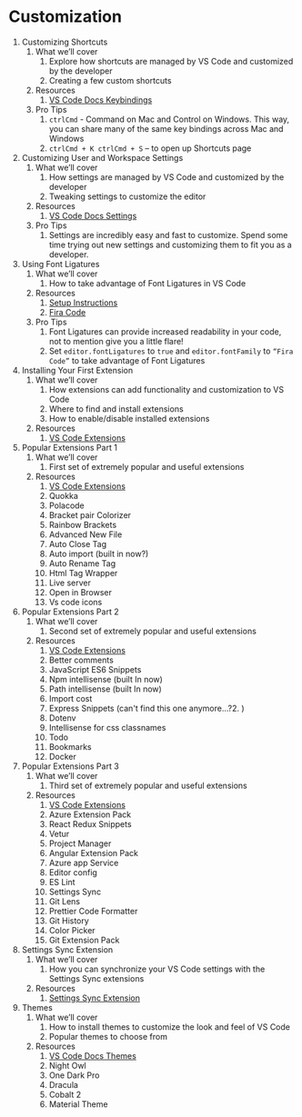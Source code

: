 # Customization

1. Customizing Shortcuts
    1. What we’ll cover
        1. Explore how shortcuts are managed by VS Code and customized by the developer
        2. Creating a few custom shortcuts
    2. Resources
        1. [VS Code Docs Keybindings](https://code.visualstudio.com/docs/getstarted/keybindings)
    3. Pro Tips
        1. `ctrlCmd` - Command on Mac and Control on Windows.  This way, you can share many of the same key bindings across Mac and Windows
        2. `ctrlCmd + K ctrlCmd + S` – to open up Shortcuts page
2. Customizing User and Workspace Settings
    1. What we’ll cover
        1. How settings are managed by VS Code and customized by the developer
        2. Tweaking settings to customize the editor
    2. Resources
        1. [VS Code Docs Settings](https://code.visualstudio.com/docs/getstarted/settings)
    3. Pro Tips
        1. Settings are incredibly easy and fast to customize.  Spend some time trying out new settings and customizing them to fit you as a developer.
3. Using Font Ligatures
    1. What we’ll cover
        1. How to take advantage of Font Ligatures in VS Code
    2. Resources
        1. [Setup Instructions](https://github.com/tonsky/FiraCode/wiki/VS-Code-Instructions )
        2. [Fira Code](https://github.com/tonsky/FiraCode)
    3. Pro Tips
        1. Font Ligatures can provide increased readability in your code, not to mention give you a little flare!
        2. Set `editor.fontLigatures` to `true` and `editor.fontFamily` to `“Fira Code”` to take advantage of Font Ligatures
4. Installing Your First Extension
    1. What we’ll cover
        1. How extensions can add functionality and customization to VS Code
        2. Where to find and install extensions
        3. How to enable/disable installed extensions
    2. Resources
        1. [VS Code Extensions](https://code.visualstudio.com/docs/editor/extension-gallery)
5. Popular Extensions Part 1
    1. What we’ll cover
        1. First set of extremely popular and useful extensions
    2. Resources
        1. [VS Code Extensions](https://code.visualstudio.com/docs/editor/extension-gallery)
        2. Quokka
        3. Polacode
        4. Bracket pair Colorizer
        5. Rainbow Brackets
        6. Advanced New File
        7. Auto Close Tag
        8. Auto import (built in now?)
        9. Auto Rename Tag
        10. Html Tag Wrapper
        11. Live server
        12. Open in Browser
        13. Vs code icons
6. Popular Extensions Part 2
    1. What we’ll cover
        1. Second set of extremely popular and useful extensions
    2. Resources
        1. [VS Code Extensions](https://code.visualstudio.com/docs/editor/extension-gallery)
        2. Better comments
        3. JavaScript ES6 Snippets
        4. Npm intellisense (built In now)
        5. Path intellisense (built In now)
        6. Import cost
        7. Express Snippets (can't find this one anymore...?2. )
        8. Dotenv
        9. Intellisense for css classnames
        10. Todo
        11. Bookmarks
        12. Docker
7. Popular Extensions Part 3
    1. What we’ll cover
        1. Third set of extremely popular and useful extensions
    2. Resources
        1. [VS Code Extensions](https://code.visualstudio.com/docs/editor/extension-gallery)
        2. Azure Extension Pack
        3. React Redux Snippets
        4. Vetur
        5. Project Manager
        6. Angular Extension Pack
        7. Azure app Service
        8. Editor config
        9. ES Lint
        10. Settings Sync
        11. Git Lens
        12. Prettier Code Formatter
        13. Git History
        14. Color Picker
        15. Git Extension Pack
8. Settings Sync Extension
    1. What we’ll cover
        1. How you can synchronize your VS Code settings with the Settings Sync extensions
    2. Resources
        1. [Settings Sync Extension](https://marketplace.visualstudio.com/items?itemName=Shan.code-settings-sync)
9. Themes
    1. What we’ll cover
        1. How to install themes to customize the look and feel of VS Code
        2. Popular themes to choose from
    2. Resources
        1. [VS Code Docs Themes](https://code.visualstudio.com/docs/getstarted/themes)
        2. Night Owl
        3. One Dark Pro
        4. Dracula
        5. Cobalt 2
        6. Material Theme
